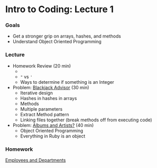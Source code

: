 # Intro to Coding: Lecture 1

### Goals

* Get a stronger grip on arrays, hashes, and methods
* Understand Object Oriented Programming

### Lecture

* Homework Review (20 min)
  * []()
  * `"` vs `'`
  * Ways to determine if something is an Integer
* Problem: [Blackjack Advisor](blackjack.md) (30 min)
  * Iterative design
  * Hashes in hashes in arrays
  * Methods
  * Multiple parameters
  * Extract Method pattern
  * Linking files together (break methods off from executing code)
* Problem: [Albums and Artists?]() (40 min)
  * Object Oriented Programming
  * Everything in Ruby is an object

### Homework

[Employees and Departments](homework.md)
